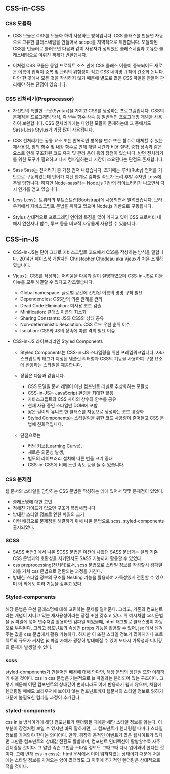 ## CSS-in-CSS

### CSS 모듈화

- CSS 모듈은 CSS를 모듈화 하여 사용하는 방식입니다. CSS 클래스를 만들면 자동으로 고유한 클래스네임을 만들어서 scope를 지역적으로 제한합니다. 모듈화된 CSS를 번들러로 불러오면 다음과 같이 사용자가 정의했던 클래스네임과 고유한 클래스네임으로 이뤄진 객체가 반환됩니다.

- 이처럼 CSS 모듈은 동일 프로젝트 소스 안에 CSS 클래스 이름이 중복되어도 새로운 이름이 입혀져 중복 및 관리의 위험성이 적고 CSS 네이밍 규칙이 간소화 됩니다. 다만 한 곳에서 모든 것을 작성하지 않기 때문에 별도로 많은 CSS 파일을 만들어 관리해야 하는 단점이 있습니다.

### CSS 전처리기(Preprocessor)

- 자신만의 특별한 구문(Syntax)을 가지고 CSS를 생성하는 프로그램입니다. CSS의 문제점을 프로그래밍 방식, 즉 변수·함수·상속 등 일반적인 프로그래밍 개념을 사용하여 보완합니다. CSS 전처리기에는 다양한 모듈이 존재하는데 그 중에서도 Sass·Less·Stylus가 가장 많이 사용됩니다.

- CSS 전처리기는 공통 요소 또는 반복적인 항목을 변수 또는 함수로 대체할 수 있는 재사용성, 임의 함수 및 내장 함수로 인해 개발 시간과 비용 절약, 중첩·상속과 같은 요소로 인해 구조화된 코드 유지 및 관리 용이 등의 장점이 있습니다. 반면 전처리기를 위한 도구가 필요하고 다시 컴파일하는데 시간이 소요된다는 단점도 존재합니다.

- Sass
  Sass는 전처리기 중 가장 먼저 나왔습니다. 초기에는 루비(Ruby) 언어를 기반으로 구동되었는데 언어가 지닌 한계로 컴파일 속도가 느려 후발 주자인 Less에 추월 당합니다. 하지만 Node-sass라는 Node.js 기반의 라이브러리가 나오면서 다시 인기를 얻고 있습니다.
- Less
  Less는 트위터의 부트스트랩(Bootstrap)에 사용되면서 알려졌습니다. 브라우저에서 자바스크립트 문법을 취하고 있으며 Node.js 기반으로 구동됩니다.
- Stylus
  상대적으로 프로그래밍 언어의 특징을 많이 가지고 있어 CSS 프로퍼티 내에서 연산자나 함수, 루프 등을 비교적 자유롭게 사용할 수 있습니다.

## CSS-in-JS

- CSS-in-JS는 단어 그대로 자바스크립트 코드에서 CSS를 작성하는 방식을 말합니다. 2014년 페이스북 개발자인 Christopher Chedeau aka Vjeux가 처음 소개하였습니다.

- Vjeux는 CSS를 작성하는 어려움을 다음과 같이 설명하였으며 CSS-in-JS로 이들 이슈를 모두 해결할 수 있다고 강조했습니다.

  - Global namespace: 글로벌 공간에 선언된 이름의 명명 규칙 필요
  - Dependencies: CSS간의 의존 관계를 관리
  - Dead Code Elimination: 미사용 코드 검출
  - Minification: 클래스 이름의 최소화
  - Sharing Constants: JS와 CSS의 상태 공유
  - Non-deterministic Resolution: CSS 로드 우선 순위 이슈
  - Isolation: CSS와 JS의 상속에 따른 격리 필요 이슈

- CSS-in-JS 라이브러리인 Styled Components

  - Styled Components는 CSS-in-JS 스타일링을 위한 프레임워크입니다. 자바스크립트의 태그가 지정된 템플릿 리터럴과 CSS의 기능을 사용하여 구성 요소에 반응하는 스타일을 제공합니다.

  - 장점은 다음과 같습니다.
    - CSS 모델을 문서 레벨이 아닌 컴포넌트 레벨로 추상화하는 모듈성
    - CSS-in-JS는 JavaScript 환경을 최대한 활용
    - 자바스크립트와 CSS 사이의 상수와 함수를 공유
    - 현재 사용 중인 스타일만 DOM에 포함
    - 짧은 길이의 유니크 한 클래스를 자동으로 생성하는 코드 경량화
    - Styled Components는 스타일링을 위한 코드 사용량이 줄어들고 CSS 문법에 친화적입니다.
  - 단점으로는
    - 러닝 커브(Learning Curve),
    - 새로운 의존성 발생,
    - 별도의 라이브러리 설치에 따른 번들 크기 증대
    - CSS-in-CSS에 비해 느린 속도 등을 들 수 있습니다.

### CSS 문제점

웹 문서의 스타일을 담당하는 CSS 문법은 작성하는 데에 있어서 몇몇 문제점이 있었다.

- 클래스명에 대한 고민
- 정해진 가이드가 없으면 구조가 복잡해집니다
- 방대한 스타일 정보로 인한 파일의 크기
- 이런 배경으로 문제점을 해결하기 위해 나온 문법으로 scss, styled-components 출시되었다.

### SCSS

- SASS 버전3 에서 나온 SCSS 문법은 이전에 나왔던 SASS 문법과는 달리 기존 CSS 문법과의 호환성을 지키면서도 SASS 기능까지 활용할 수 있었다.
- css preprocessing(전처리)로서, scss 문법으로 스타일 정보를 작성할시 컴파일러를 거쳐 css 문법으로 전환되는 과정을 거친다.
- 방대한 스타일 정보의 구조를 Nesting 기능을 활용하여 가독성있게 전환할 수 있으며 이 외에도 여러 기능을 갖추고 있다.

### Styled-components

해당 문법은 우선 클래스명에 대해 고민하는 문제를 덜어준다.
그리고, 기존의 컴포넌트라는 개념이 지니고 있는 재사용성이라는 장점 또한 갖추고 있다.
위 예시처럼 css 문법을 js 파일에 넣어 변수처럼 활용하면 컴파일 되었을때, html 태그별로 클래스명이 자동으로 부여된다.
그리고 컴포넌트의 속성인 props 기능을 활용할 수 있어, jsx 에서 넘겨주는 값을 css 문법에서 활용 가능하다.
하지만 이 또한 스타일 정보가 많아지거나 프로젝트의 규모가 커지면 js 파일 자체가 굉장히 방대해질 수 있어 또다시 가독성과 디버깅의 문제가 발생할 수 있다.

### scss

styled-components가 만들어진 배경에 대해 안다면, 해당 문법의 장단점 또한 이해하기 쉬울 것이다.
css in css 문법은 기본적으로 js 파일과는 분리되어 있는 구조이다. 그렇기 때문에 어떤 컴포넌트의 상태값이 변하더라도 이에 반응하기 쉽지 않으며, 처음에 렌더링될 때에도 브라우저에 보이지 않는 컴포넌트까지 웹문서의 스타일 정보로 읽히기 때문에 불필요한 컴파일 과정이 추가된다.

### styled-components

css in js 방식이기에 해당 컴포넌트가 렌더링될 때에만 해당 스타일 정보를 읽는다.
이 부분이 장점처럼 보일 수 있지만 바꿔 말하자면, 그 컴포넌트가 렌더링될 때마다 스타일 정보를 가져와야 한다는 의미이다.
만약, 굉장히 동적인 이벤트가 많은 웹사이트가 있다면 그만큼 컴포넌트의 상태값 전환도 활발하며, 컴포넌트 인터렉션이 활발할수록 자주 렌더링될 것이다. 그 말인 즉슨 그만큼 스타일 정보도 그때그때 다시 읽어와야 한다는 것이다. 그에 반해 css in csss는 html 문서에서 이미 읽혀져있는 상태이기 때문에 처음에는 스타일 정보를 가져오는 양이 많더라도 그 이후에 추가적인 렌더링은 상대적으로 적을 것이다.
